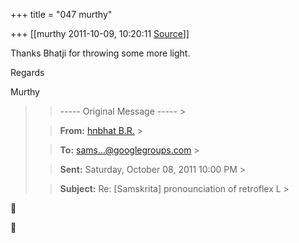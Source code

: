 +++
title = "047 murthy"

+++
[[murthy	2011-10-09, 10:20:11 [Source](https://groups.google.com/g/samskrita/c/Qu5-mIvGLS4)]]



Thanks Bhatji for throwing some more light.

Regards

Murthy

> 
> > ----- Original Message ----- >
> 
> > 
> > **From:** [hnbhat B.R.]( "hnbhat01@gmail.com") >
> 
> > 
> > **To:** [sams...@googlegroups.com]( "samskrita@googlegroups.com") >
> 
> > 
> > **Sent:** Saturday, October 08, 2011 10:00 PM >
> 
> > 
> > **Subject:** Re: \[Samskrita\] pronounciation of retroflex L >
> 
> > 
> >   
> > 
> >   
>   





